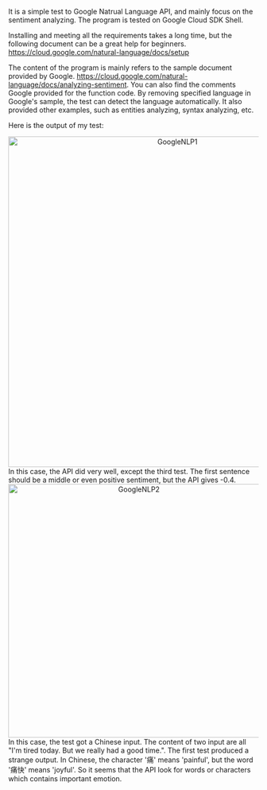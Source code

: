 It is a simple test to Google Natrual Language API, and mainly focus on the sentiment analyzing. The program is tested on Google Cloud SDK Shell.

Installing and meeting all the requirements takes a long time, but the following document can be a great help for beginners.
https://cloud.google.com/natural-language/docs/setup

The content of the program is mainly refers to the sample document provided by Google.
https://cloud.google.com/natural-language/docs/analyzing-sentiment.
You can also find the comments Google provided for the function code.
By removing specified language in Google's sample, the test can detect the language automatically.
It also provided other examples, such as entities analyzing, syntax analyzing, etc.

Here is the output of my test:

<div align=center><img width="665" alt="GoogleNLP1" src="https://user-images.githubusercontent.com/55321300/135214942-5677ed8b-69e5-42f2-92d4-2a1c6e63ec48.PNG">
 
<div align=left>In this case, the API did very well, except the third test. The first sentence should be a middle or even positive sentiment, but the API gives -0.4.

<div align=center><img width="510" alt="GoogleNLP2" src="https://user-images.githubusercontent.com/55321300/135215833-4cbf86e1-b31d-415f-8602-c5113c9ef042.PNG">

<div align=left>In this case, the test got a Chinese input. The content of two input are all "I'm tired today. But we really had a good time.".
The first test produced a strange output. In Chinese, the character '痛' means 'painful', but the word '痛快' means 'joyful'.
So it seems that the API look for words or characters which contains important emotion.
